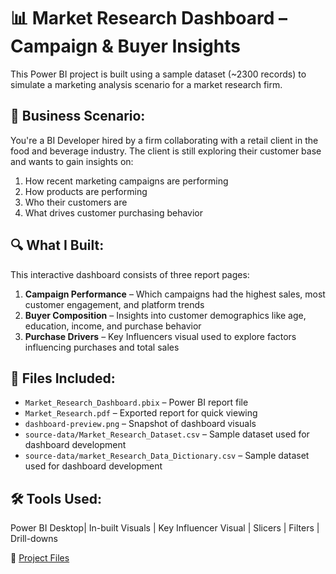 # 📊 Market Research Dashboard – Campaign & Buyer Insights

This Power BI project is built using a sample dataset (~2300 records) to simulate a marketing analysis scenario for a market research firm.

## 🧠 Business Scenario:
You're a BI Developer hired by a firm collaborating with a retail client in the food and beverage industry. The client is still exploring their customer base and wants to gain insights on:

1. How recent marketing campaigns are performing  
2. How products are performing  
3. Who their customers are  
4. What drives customer purchasing behavior

## 🔍 What I Built:
This interactive dashboard consists of three report pages:

1. **Campaign Performance** – Which campaigns had the highest sales, most customer engagement, and platform trends  
2. **Buyer Composition** – Insights into customer demographics like age, education, income, and purchase behavior  
3. **Purchase Drivers** – Key Influencers visual used to explore factors influencing purchases and total sales

## 📁 Files Included:
- `Market_Research_Dashboard.pbix` – Power BI report file  
- `Market_Research.pdf` – Exported report for quick viewing  
- `dashboard-preview.png` – Snapshot of dashboard visuals
- `source-data/Market_Research_Dataset.csv` – Sample dataset used for dashboard development
- `source-data/market_Research_Data_Dictionary.csv` – Sample dataset used for dashboard development

## 🛠 Tools Used:
Power BI Desktop| In-built Visuals | Key Influencer Visual | Slicers | Filters | Drill-downs

📂 [Project Files](./project-01-market-research-dashboard/)
